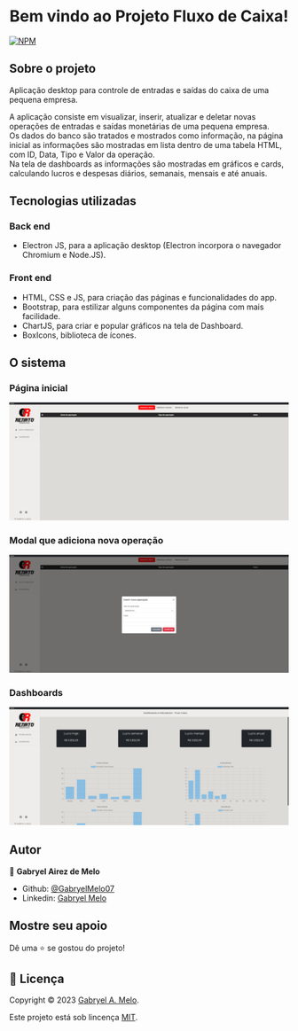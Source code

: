 <h1  align="center">Bem vindo ao Projeto Fluxo de Caixa!</h1>
<p display="inline-block">

[![NPM](https://img.shields.io/npm/l/react)](https://github.com/GabryelMelo07/fluxo-caixa-electron/blob/main/LICENSE) 
 
</p>

## Sobre o projeto
Aplicação desktop para controle de entradas e saídas do caixa de uma pequena empresa.

A aplicação consiste em visualizar, inserir, atualizar e deletar novas operações de entradas e saídas monetárias de uma pequena empresa.<br />
Os dados do banco são tratados e mostrados como informação, na página inicial as informações são mostradas em lista dentro de uma tabela HTML, com ID, Data, Tipo e Valor da operação. <br />
Na tela de dashboards as informações são mostradas em gráficos e cards, calculando lucros e despesas diários, semanais, mensais e até anuais.

## Tecnologias utilizadas
### Back end
* Electron JS, para a aplicação desktop (Electron incorpora o navegador Chromium e Node.JS).
### Front end
* HTML, CSS e JS, para criação das páginas e funcionalidades do app.
* Bootstrap, para estilizar alguns componentes da página com mais facilidade.
* ChartJS, para criar e popular gráficos na tela de Dashboard.
* BoxIcons, biblioteca de ícones.

## O sistema
### Página inicial
![Página inicial do app](https://github.com/GabryelMelo07/fluxo-caixa-electron/blob/main/imgs/Pagina%20inicial.png)

### Modal que adiciona nova operação
![Modal que adiciona nova operação](https://github.com/GabryelMelo07/fluxo-caixa-electron/blob/main/imgs/Nova%20opera%C3%A7%C3%A3o%20modal.png)

### Dashboards
![Modal que adiciona nova operação](https://github.com/GabryelMelo07/fluxo-caixa-electron/blob/main/imgs/Dashboard.png)

## Autor
👤 **Gabryel Airez de Melo**

* Github: [@GabryelMelo07](https://github.com/GabryelMelo07)
* Linkedin: [Gabryel Melo](https://www.linkedin.com/in/gabryel-melo-232488240/)

## Mostre seu apoio
Dê uma ⭐️ se gostou do projeto!

## 📝 Licença
Copyright © 2023 [Gabryel A. Melo](https://github.com/GabryelMelo07).<br />

Este projeto está sob lincença [MIT](https://github.com/GabryelMelo07/fluxo-caixa-electron/blob/main/LICENSE).
